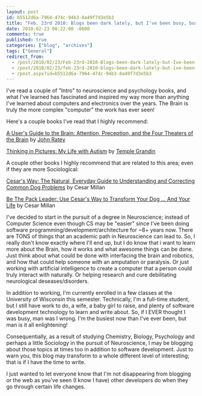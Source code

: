 ```yaml
---
layout: post
id: b5512d6a-7964-474c-94b3-8a49f7d3e5b3
title: "Feb. 23rd 2010: Blogs been dark lately, but I've been busy, busy... Neuroscience what?"
date: 2010-02-23 08:22:00 -0600
comments: true
published: true
categories: ["blog", "archives"]
tags: ["General"]
redirect_from: 
  - /post/2010/02/23/Feb-23rd-2010-Blogs-been-dark-lately-but-Ive-been-busy-busy-busy
  - /post/2010/02/23/feb-23rd-2010-blogs-been-dark-lately-but-ive-been-busy-busy-busy
  - /post.aspx?id=b5512d6a-7964-474c-94b3-8a49f7d3e5b3
---
```

<!-- more -->
<p>I've read a couple of "Intro" to neuroscience and psychology books, and what I've learned has fascinated and inspired my way more than anything I've learned about computers and electronics over the years. The Brain is truly the more complex "computer" the work has ever seen!</p>
<p>Here's a couple books I've read that I highly recommend:</p>
<p><a href="http://www.amazon.com/Users-Guide-Brain-Perception-Attention/dp/0375701079?&amp;camp=212361&amp;linkCode=wey&amp;tag=pietschsoft-20&amp;creative=380729">A User's Guide to the Brain: Attention, Preception, and the Four Theaters of the Brain</a> by <a href="http://www.johnratey.com/newsite/index.html">John Ratey</a></p>
<p><a href="http://www.amazon.com/Thinking-Pictures-Expanded-Life-Autism/dp/0307275655?&amp;camp=212361&amp;linkCode=wey&amp;tag=pietschsoft-20&amp;creative=380729">Thinking in Pictures: My Life with Autism</a> by <a href="http://www.templegrandin.com/">Temple Grandin</a></p>
<p>A couple other books I highly recommend that are related to this area; even if they are more Sociological:</p>
<p><a href="http://www.amazon.com/Cesars-Way-Everyday-Understanding-Correcting/dp/0307337979?&amp;camp=212361&amp;linkCode=wey&amp;tag=pietschsoft-20&amp;creative=380729">Cesar's Way: The Natural, Everyday Guide to Understanding and Correcting Common Dog Problems</a> by Cesar Millan</p>
<p><a href="http://www.amazon.com/Be-Pack-Leader-Cesars-Transform/dp/0307381676?&amp;camp=212361&amp;linkCode=wey&amp;tag=pietschsoft-20&amp;creative=380729">Be The Pack Leader: Use Cesar's Way to Transform Your Dog ... And Your Life</a> by Cesar Millan</p>
<p>I've decided to start in the pursuit of a degree in Neuroscience; instead of Computer Science even though CS may be "easier" since I've been doing software programming/development/architecture for ~8+ years now. There are TONS of things that an academic path in Neuroscience can lead to. So, I really don't know exactly where I'll end up, but I do know that i want to learn more about the Brain, how it works and what awesome things can be done. Just think about what could be done with interfacing the brain and robotics, and how that could help someone with an amputation or paralysis. Or just working with artificial intelligence to create a computer that a person could truly interact with naturally. Or helping research and cure debilitating neurological deseases/disorders.</p>
<p>In addition to working, I'm currently enrolled in a few classes at the University of Wisconsin this semester. Technically, I'm a full-time student, but I still have work to do, a wife, a baby girl to raise, and plenty of software development technology to learn and write about. So, if I EVER thought I was busy, man was I wrong. I'm the busiest now than I've ever been, but man is it all enlightening!</p>
<p>Consequentially, as a result of studying Chemistry, Biology, Psychology and perhaps a little Sociology in the pursuit of Neuroscience, I may be blogging about those topics at times too in addition to software development. Just to warn you, this blog may transform to a whole different level of interesting; that is if I have the time to write.</p>
<p>I just wanted to let everyone know that I'm not disappearing from blogging or the web as you've seen (I know I have) other developers do when they go through certain life changes.</p>
